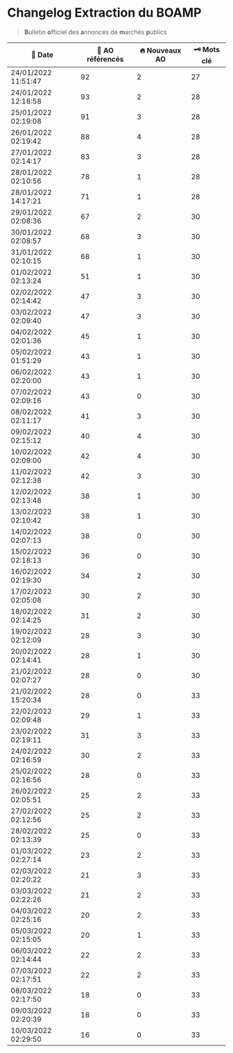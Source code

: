 # Changelog Extraction du BOAMP
> **B**ulletin **o**fficiel des **a**nnonces de **m**archés **p**ublics

| 📅 Date | 📝 AO référencés | 🔥 Nouveaux AO | 🗝 Mots clé |
|---|---|---|---|
|24/01/2022 11:51:47 | 92 | 2 | 27|
|24/01/2022 12:18:58 | 93 | 2 | 28|
|25/01/2022 02:19:08 | 91 | 3 | 28|
|26/01/2022 02:19:42 | 88 | 4 | 28|
|27/01/2022 02:14:17 | 83 | 3 | 28|
|28/01/2022 02:10:56 | 78 | 1 | 28|
|28/01/2022 14:17:21 | 71 | 1 | 28|
|29/01/2022 02:08:36 | 67 | 2 | 30|
|30/01/2022 02:08:57 | 68 | 3 | 30|
|31/01/2022 02:10:15 | 68 | 1 | 30|
|01/02/2022 02:13:24 | 51 | 1 | 30|
|02/02/2022 02:14:42 | 47 | 3 | 30|
|03/02/2022 02:09:40 | 47 | 3 | 30|
|04/02/2022 02:01:36 | 45 | 1 | 30|
|05/02/2022 01:51:29 | 43 | 1 | 30|
|06/02/2022 02:20:00 | 43 | 1 | 30|
|07/02/2022 02:09:16 | 43 | 0 | 30|
|08/02/2022 02:11:17 | 41 | 3 | 30|
|09/02/2022 02:15:12 | 40 | 4 | 30|
|10/02/2022 02:09:00 | 42 | 4 | 30|
|11/02/2022 02:12:38 | 42 | 3 | 30|
|12/02/2022 02:13:48 | 38 | 1 | 30|
|13/02/2022 02:10:42 | 38 | 1 | 30|
|14/02/2022 02:07:13 | 38 | 0 | 30|
|15/02/2022 02:18:13 | 36 | 0 | 30|
|16/02/2022 02:19:30 | 34 | 2 | 30|
|17/02/2022 02:05:08 | 30 | 2 | 30|
|18/02/2022 02:14:25 | 31 | 2 | 30|
|19/02/2022 02:12:09 | 28 | 3 | 30|
|20/02/2022 02:14:41 | 28 | 1 | 30|
|21/02/2022 02:07:27 | 28 | 0 | 30|
|21/02/2022 15:20:34 | 28 | 0 | 33|
|22/02/2022 02:09:48 | 29 | 1 | 33|
|23/02/2022 02:19:11 | 31 | 3 | 33|
|24/02/2022 02:16:59 | 30 | 2 | 33|
|25/02/2022 02:16:56 | 28 | 0 | 33|
|26/02/2022 02:05:51 | 25 | 2 | 33|
|27/02/2022 02:12:56 | 25 | 2 | 33|
|28/02/2022 02:13:39 | 25 | 0 | 33|
|01/03/2022 02:27:14 | 23 | 2 | 33|
|02/03/2022 02:20:22 | 21 | 3 | 33|
|03/03/2022 02:22:26 | 21 | 2 | 33|
|04/03/2022 02:25:16 | 20 | 2 | 33|
|05/03/2022 02:15:05 | 20 | 1 | 33|
|06/03/2022 02:14:44 | 22 | 2 | 33|
|07/03/2022 02:17:51 | 22 | 2 | 33|
|08/03/2022 02:17:50 | 18 | 0 | 33|
|09/03/2022 02:20:39 | 18 | 0 | 33|
|10/03/2022 02:29:50 | 16 | 0 | 33|
